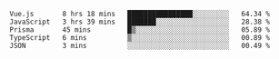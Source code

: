 <!--START_SECTION:waka-->

```text
Vue.js       8 hrs 18 mins   ████████████████░░░░░░░░░   64.34 %
JavaScript   3 hrs 39 mins   ███████░░░░░░░░░░░░░░░░░░   28.38 %
Prisma       45 mins         █▒░░░░░░░░░░░░░░░░░░░░░░░   05.89 %
TypeScript   6 mins          ▒░░░░░░░░░░░░░░░░░░░░░░░░   00.89 %
JSON         3 mins          ░░░░░░░░░░░░░░░░░░░░░░░░░   00.49 %
```

<!--END_SECTION:waka-->
